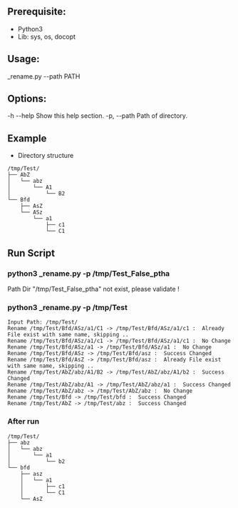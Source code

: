 ## Prerequisite:

 - Python3
 - Lib: sys, os, docopt

## Usage:
  _rename.py --path PATH

## Options:
  -h --help     Show this help section.
  -p, --path     Path of directory.


## Example 
* Directory structure 
```
/tmp/Test/
├── AbZ
│   └── abz
│       └── A1
│           └── B2
└── Bfd
    ├── AsZ
    └── ASz
        └── a1
            ├── c1
            └── C1

```

## Run Script 

### python3 _rename.py -p /tmp/Test_False_ptha
Path Dir "/tmp/Test_False_ptha" not exist, please validate !

### python3 _rename.py -p /tmp/Test
```
Input Path: /tmp/Test/
Rename /tmp/Test/Bfd/ASz/a1/C1 -> /tmp/Test/Bfd/ASz/a1/c1 :  Already File exist with same name, skipping ..
Rename /tmp/Test/Bfd/ASz/a1/c1 -> /tmp/Test/Bfd/ASz/a1/c1 :  No Change
Rename /tmp/Test/Bfd/ASz/a1 -> /tmp/Test/Bfd/ASz/a1 :  No Change
Rename /tmp/Test/Bfd/ASz -> /tmp/Test/Bfd/asz :  Success Changed
Rename /tmp/Test/Bfd/AsZ -> /tmp/Test/Bfd/asz :  Already File exist with same name, skipping ..
Rename /tmp/Test/AbZ/abz/A1/B2 -> /tmp/Test/AbZ/abz/A1/b2 :  Success Changed
Rename /tmp/Test/AbZ/abz/A1 -> /tmp/Test/AbZ/abz/a1 :  Success Changed
Rename /tmp/Test/AbZ/abz -> /tmp/Test/AbZ/abz :  No Change
Rename /tmp/Test/Bfd -> /tmp/Test/bfd :  Success Changed
Rename /tmp/Test/AbZ -> /tmp/Test/abz :  Success Changed
```
### After run
```
/tmp/Test/
├── abz
│   └── abz
│       └── a1
│           └── b2
└── bfd
    ├── asz
    │   └── a1
    │       ├── c1
    │       └── C1
    └── AsZ

```
